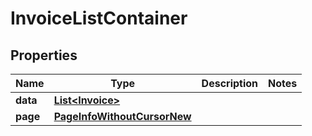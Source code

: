 

# InvoiceListContainer


## Properties

| Name | Type | Description | Notes |
|------------ | ------------- | ------------- | -------------|
|**data** | [**List&lt;Invoice&gt;**](Invoice.md) |  |  |
|**page** | [**PageInfoWithoutCursorNew**](PageInfoWithoutCursorNew.md) |  |  |




